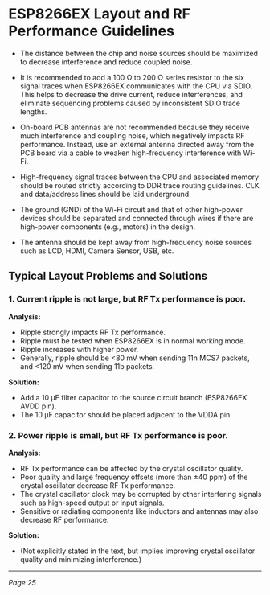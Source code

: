 # ESP8266EX Layout and RF Performance Guidelines

- The distance between the chip and noise sources should be maximized to decrease interference and reduce coupled noise.

- It is recommended to add a 100 Ω to 200 Ω series resistor to the six signal traces when ESP8266EX communicates with the CPU via SDIO. This helps to decrease the drive current, reduce interferences, and eliminate sequencing problems caused by inconsistent SDIO trace lengths.

- On-board PCB antennas are not recommended because they receive much interference and coupling noise, which negatively impacts RF performance. Instead, use an external antenna directed away from the PCB board via a cable to weaken high-frequency interference with Wi-Fi.

- High-frequency signal traces between the CPU and associated memory should be routed strictly according to DDR trace routing guidelines. CLK and data/address lines should be laid underground.

- The ground (GND) of the Wi-Fi circuit and that of other high-power devices should be separated and connected through wires if there are high-power components (e.g., motors) in the design.

- The antenna should be kept away from high-frequency noise sources such as LCD, HDMI, Camera Sensor, USB, etc.

## Typical Layout Problems and Solutions

### 1. Current ripple is not large, but RF Tx performance is poor.

**Analysis:**
- Ripple strongly impacts RF Tx performance.
- Ripple must be tested when ESP8266EX is in normal working mode.
- Ripple increases with higher power.
- Generally, ripple should be <80 mV when sending 11n MCS7 packets, and <120 mV when sending 11b packets.

**Solution:**
- Add a 10 µF filter capacitor to the source circuit branch (ESP8266EX AVDD pin).
- The 10 µF capacitor should be placed adjacent to the VDDA pin.

### 2. Power ripple is small, but RF Tx performance is poor.

**Analysis:**
- RF Tx performance can be affected by the crystal oscillator quality.
- Poor quality and large frequency offsets (more than ±40 ppm) of the crystal oscillator decrease RF Tx performance.
- The crystal oscillator clock may be corrupted by other interfering signals such as high-speed output or input signals.
- Sensitive or radiating components like inductors and antennas may also decrease RF performance.

**Solution:**
- (Not explicitly stated in the text, but implies improving crystal oscillator quality and minimizing interference.)

---

*Page 25*